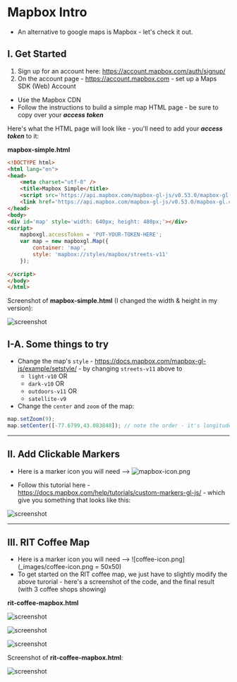 # Mapbox Intro


- An alternative to google maps is Mapbox - let's check it out.


## I. Get Started

1. Sign up for an account here: https://account.mapbox.com/auth/signup/
2. On the account page - https://account.mapbox.com - set up a Maps SDK (Web) Account
  - Use the Mapbox CDN
  - Follow the instructions to build a simple map HTML page - be sure to copy over your ***access token***


Here's what the HTML page will look like - you'll need to add your ***access token*** to it:

**mapbox-simple.html**

```html
<!DOCTYPE html>
<html lang="en">
<head>
	<meta charset="utf-8" />
	<title>Mapbox Simple</title>
	<script src='https://api.mapbox.com/mapbox-gl-js/v0.53.0/mapbox-gl.js'></script>
	<link href='https://api.mapbox.com/mapbox-gl-js/v0.53.0/mapbox-gl.css' rel='stylesheet' />
</head>
<body>
<div id='map' style='width: 640px; height: 480px;'></div>
<script>
	mapboxgl.accessToken = 'PUT-YOUR-TOKEN-HERE';
	var map = new mapboxgl.Map({
		container: 'map',
		style: 'mapbox://styles/mapbox/streets-v11'
	});
	
</script>
</body>
</html>
```

Screenshot of **mapbox-simple.html** (I changed the width & height in my version):

![screenshot](./_images/mapbox-1.png)

## I-A. Some things to try

- Change the map's `style` - https://docs.mapbox.com/mapbox-gl-js/example/setstyle/ - by changing `streets-v11` above to 
  - `light-v10` OR
  - `dark-v10` OR
  - `outdoors-v11` OR
  - `satellite-v9`
- Change the `center` and `zoom` of the map:

```js
map.setZoom(9);
map.setCenter([-77.6799,43.083848]); // note the order - it's longitude,latitude - which is opposite of Google Maps
```

<hr>

## II. Add Clickable Markers

- Here is a marker icon you will need --> ![mapbox-icon.png](_images/mapbox-icon.png)

- Follow this tutorial here - https://docs.mapbox.com/help/tutorials/custom-markers-gl-js/ - which give you something that looks like this:

![screenshot](./_images/mapbox-2.png)

<hr>

## III. RIT Coffee Map

- Here is a marker icon you will need --> ![coffee-icon.png](_images/coffee-icon.png = 50x50)
- To get started on the RIT coffee map, we just have to slightly modify the above turorial - here's a screenshot of the code, and the final result (with 3 coffee shops showing)

**rit-coffee-mapbox.html**

![screenshot](./_images/mapbox-3.png)

![screenshot](./_images/mapbox-4.png)

![screenshot](./_images/mapbox-5.png)

Screenshot of **rit-coffee-mapbox.html**:

![screenshot](./_images/mapbox-6.png)






